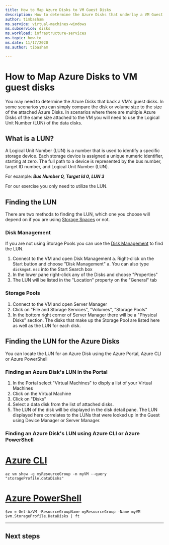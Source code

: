 ```yaml
---
title: How to Map Azure Disks to VM Guest Disks
description: How to determine the Azure Disks that underlay a VM Guest volume.
author: timbasham
ms.service: virtual-machines-windows
ms.subservice: disks
ms.workload: infrastructure-services
ms.topic: how-to
ms.date: 11/17/2020
ms.author: tibasham

---
```

# How to Map Azure Disks to VM guest disks

You may need to determine the Azure Disks that back a VM's guest disks. In some scenarios you can simply compare the disk or volume size to the size of the attached Azure Disks. In scenarios where there are multiple Azure Disks of the same size attached to the VM you will need to use the Logical Unit Number (LUN) of the data disks. 

## What is a LUN?

A Logical Unit Number (LUN) is a number that is used to identify a specific storage device. Each storage device is assigned a unique numeric identifier, starting at zero. The full path to a device is represented by the bus number, target ID number, and Logical Unit Number (LUN). 

For example:
***Bus Number 0, Target Id 0, LUN 3***

For our exercise you only need to utilize the LUN.

## Finding the LUN

There are two methods to finding the LUN, which one you choose will depend on if you are using [Storage Spaces](https://docs.microsoft.com/windows-server/storage/storage-spaces/overview) or not.

### Disk Management

If you are not using Storage Pools you can use the [Disk Management](https://docs.microsoft.com/windows-server/storage/disk-management/overview-of-disk-management) to find the LUN.

1. Connect to the VM and open Disk Management
    a. Right-click on the Start button and choose "Disk Management"
    a. You can also type `diskmgmt.msc` into the Start Search box
1. In the lower pane right-click any of the Disks and choose "Properties"
1. The LUN will be listed in the "Location" property on the "General" tab

### Storage Pools

1. Connect to the VM and open Server Manager
1. Click on "File and Storage Services", "Volumes", "Storage Pools"
1. In the bottom right corner of Server Manager there will be a "Physical Disks" section. The disks that make up the Storage Pool are listed here as well as the LUN for each disk.

## Finding the LUN for the Azure Disks

You can locate the LUN for an Azure Disk using the Azure Portal, Azure CLI or Azure PowerShell

### Finding an Azure Disk's LUN in the Portal

1. In the Portal select "Virtual Machines" to disply a list of your Virtual Machines
1. Click on the Virtual Machine
1. Click on "Disks"
1. Select a data disk from the list of attached disks.
1. The LUN of the disk will be displayed in the disk detail pane. The LUN displayed here correlates to the LUNs that were looked up in the Guest using Device Manager or Server Manager.

### Finding an Azure Disk's LUN using Azure CLI or Azure PowerShell

# [Azure CLI](#tab/azure-cli)
```azurecli-interactive
az vm show -g myResourceGroup -n myVM --query "storageProfile.dataDisks"
```

# [Azure PowerShell](#tab/azure-powershell)
```azurepowershell-interactive
$vm = Get-AzVM -ResourceGroupName myResourceGroup -Name myVM
$vm.StorageProfile.DataDisks | ft
```
---

## Next steps



